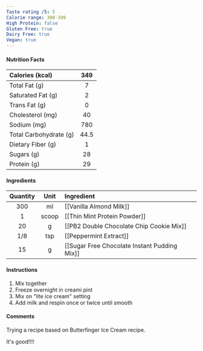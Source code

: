 ```yaml
---
Taste rating /5: 5
Calorie range: 300-399
High Protein: false
Gluten Free: true
Dairy Free: true
Vegan: true
---
```

#### Nutrition Facts
| Calories (kcal) | 349 |
| :-- | :--: |
| Total Fat (g) | 7 |
| Saturated Fat (g) | 2 |
| Trans Fat (g) | 0 |
| Cholesterol (mg) | 40 |
| Sodium (mg) | 780 |
| Total Carbohydrate (g) | 44.5 |
| Dietary Fiber (g) | 1 |
| Sugars (g) | 28 |
| Protein (g) | 29 |
#### Ingredients
| Quantity | Unit | Ingredient |
| :--: | :--: | :--- |
| 300 | ml | [[Vanilla Almond Milk]] |
| 1 | scoop | [[Thin Mint Protein Powder]] |
| 20 | g | [[PB2 Double Chocolate Chip Cookie Mix]] |
| 1/8 | tsp | [[Peppermint Extract]] |
| 15 | g | [[Sugar Free Chocolate Instant Pudding Mix]] |
#### Instructions

1. Mix together
2. Freeze overnight in creami pint
3. Mix on "lite ice cream" setting
4. Add milk and respin once or twice until smooth

#### Comments

Trying a recipe based on Butterfinger Ice Cream recipe.

It's good!!!!